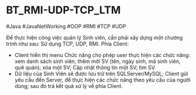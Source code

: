 # BT_RMI-UDP-TCP_LTM
#Java #JavaNetWorking #OOP #RMI #TCP #UDP

Để thực hiện công việc quản lý Sinh viên, cần phải xây dựng một chương trình như sau: Sử dụng TCP,
UDP, RMI.
Phía Client:
- Client hiển thị menu Chức năng cho phép user thực hiện các chức năng: xem danh sách sinh viên, thêm
mới SV (tên, ngày sinh, mã sinh viên, quê quán); xóa một SV; Cập nhật thông tin một SV; tìm SV.
- Dữ liệu của Sinh Viên sẽ được lưu trữ trên SQLServer/MySQL; Client gửi yêu cầu đến Server, để thực
hiện các chức năng theo yêu cầu của người dùng; sau đó trả kết quả xử lý về phía Client.
